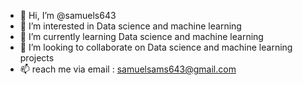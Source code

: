 - 👋 Hi, I’m @samuels643
- 👀 I’m interested in Data science and machine learning
- 🌱 I’m currently learning  Data science and machine learning
- 💞️ I’m looking to collaborate on  Data science and machine learning projects
- 📫 reach me via email :  samuelsams643@gmail.com

<!---
samuels643/samuels643 is a ✨ special ✨ repository because its `README.md` (this file) appears on your GitHub profile.
You can click the Preview link to take a look at your changes.
--->
